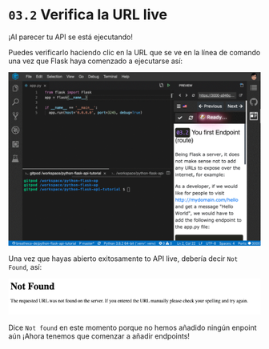 # `03.2` Verifica la URL live

¡Al parecer tu API se está ejecutando!

Puedes verificarlo haciendo clic en la URL que se ve en la línea de comando una vez que Flask haya comenzado a ejecutarse así:

![Check Flask Live](../../../.learn/assets/live-api.gif?raw=true)

Una vez que hayas abierto exitosamente to API live, debería decir `Not Found`, así:

![Not found API](../../../.learn/assets/not-found.png?raw=true)

Dice `Not found` en este momento porque no hemos añadido ningún enpoint aún ¡Ahora tenemos que comenzar a añadir endpoints!

